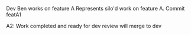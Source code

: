 Dev Ben works on feature A
Represents silo'd work on feature A. Commit featA1

A2: Work completed and ready for dev review
will merge to dev
